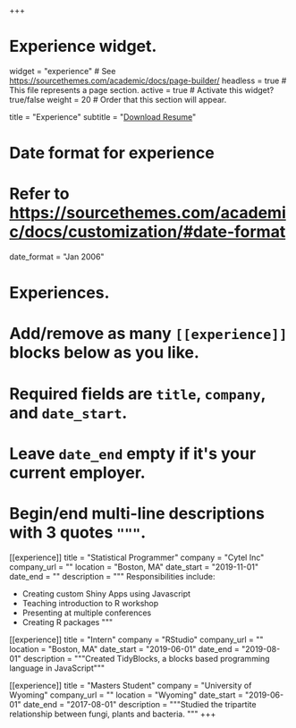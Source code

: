+++
# Experience widget.
widget = "experience"  # See https://sourcethemes.com/academic/docs/page-builder/
headless = true  # This file represents a page section.
active = true  # Activate this widget? true/false
weight = 20  # Order that this section will appear.

title = "Experience"
subtitle = "[Download Resume](resume.pdf)" 

# Date format for experience
#   Refer to https://sourcethemes.com/academic/docs/customization/#date-format
date_format = "Jan 2006"

# Experiences.
#   Add/remove as many `[[experience]]` blocks below as you like.
#   Required fields are `title`, `company`, and `date_start`.
#   Leave `date_end` empty if it's your current employer.
#   Begin/end multi-line descriptions with 3 quotes `"""`.
[[experience]]
  title = "Statistical Programmer"
  company = "Cytel Inc"
  company_url = ""
  location = "Boston, MA"
  date_start = "2019-11-01"
  date_end = ""
  description = """
  Responsibilities include:
  
  * Creating custom Shiny Apps using Javascript
  * Teaching introduction to R workshop
  * Presenting at multiple conferences
  * Creating R packages
  """

[[experience]]
  title = "Intern"
  company = "RStudio"
  company_url = ""
  location = "Boston, MA"
  date_start = "2019-06-01"
  date_end = "2019-08-01"
  description = """Created TidyBlocks, a blocks based programming language in JavaScript"""
  
[[experience]]
  title = "Masters Student"
  company = "University of Wyoming"
  company_url = ""
  location = "Wyoming"
  date_start = "2019-06-01"
  date_end = "2017-08-01"
  description = """Studied the tripartite relationship between fungi, plants and bacteria.
  """
+++